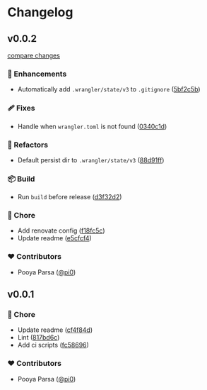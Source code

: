 # Changelog


## v0.0.2

[compare changes](https://github.com/pi0/nitro-cloudflare-bindings/compare/v0.0.1...v0.0.2)

### 🚀 Enhancements

- Automatically add `.wrangler/state/v3` to `.gitignore` ([5bf2c5b](https://github.com/pi0/nitro-cloudflare-bindings/commit/5bf2c5b))

### 🩹 Fixes

- Handle when `wrangler.toml` is not found ([0340c1d](https://github.com/pi0/nitro-cloudflare-bindings/commit/0340c1d))

### 💅 Refactors

- Default persist dir to `.wrangler/state/v3` ([88d91ff](https://github.com/pi0/nitro-cloudflare-bindings/commit/88d91ff))

### 📦 Build

- Run `build` before release ([d3f32d2](https://github.com/pi0/nitro-cloudflare-bindings/commit/d3f32d2))

### 🏡 Chore

- Add renovate config ([f18fc5c](https://github.com/pi0/nitro-cloudflare-bindings/commit/f18fc5c))
- Update readme ([e5cfcf4](https://github.com/pi0/nitro-cloudflare-bindings/commit/e5cfcf4))

### ❤️ Contributors

- Pooya Parsa ([@pi0](http://github.com/pi0))

## v0.0.1


### 🏡 Chore

- Update readme ([cf4f84d](https://github.com/pi0/nitro-cloudflare-bindings/commit/cf4f84d))
- Lint ([817bd6c](https://github.com/pi0/nitro-cloudflare-bindings/commit/817bd6c))
- Add ci scripts ([fc58696](https://github.com/pi0/nitro-cloudflare-bindings/commit/fc58696))

### ❤️ Contributors

- Pooya Parsa ([@pi0](http://github.com/pi0))

